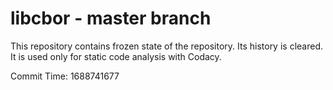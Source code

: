 # libcbor - master branch

This repository contains frozen state of the repository.
Its history is cleared. It is used only for static code
analysis with Codacy.

Commit Time: 1688741677